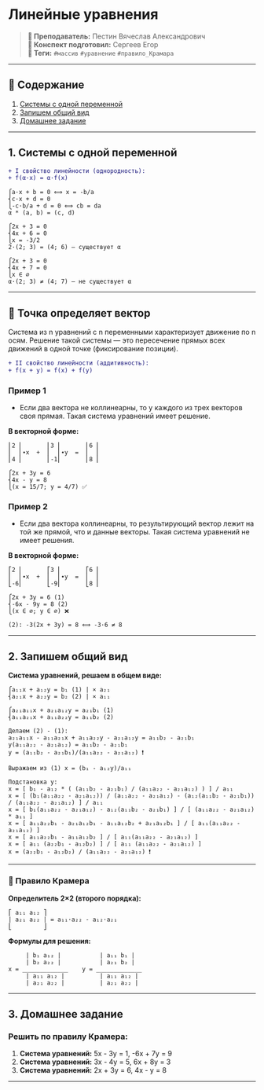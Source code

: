 # Линейные уравнения

> **🐙 Преподаватель:** Пестин Вячеслав Александрович  
> **🦁 Конспект подготовил:** Сергеев Егор  
> **🌴 Теги:** `#массив` `#уравнение` `#правило_Крамара`

---
## 📑 Содержание
1. [Системы с одной переменной](#1-системы-с-одной-переменной)
2. [Запишем общий вид](#2-запишем-общий-вид)
3. [Домашнее задание](#3-домашнее-задание)

---

## 1. Системы с одной переменной

```diff  
+ I свойство линейности (однородность):  
+ f(α·x) = α·f(x)
```

```
⎧a·x + b = 0 ⟺ x = -b/a  
⎨c·x + d = 0
⎩-c·b/a + d = 0 ⟺ cb = da
α * (a, b) = (c, d)
```

```
⎧2x + 3 = 0
⎨4x + 6 = 0
⎩x = -3/2
2·(2; 3) = (4; 6) — существует α
```
 
```
⎧2x + 3 = 0
⎨4x + 7 = 0
⎩x ∈ ∅
α·(2; 3) ≠ (4; 7) — не существует α
```

---

## 📍 Точка определяет вектор

Система из n уравнений с n переменными характеризует движение по n осям. Решение такой системы — это пересечение прямых всех движений в одной точке (фиксирование позиции).

```diff
+ II свойство линейности (аддитивность):
+ f(x + y) = f(x) + f(y)
```

### Пример 1

- Если два вектора не коллинеарны, то у каждого из трех векторов своя прямая. Такая система уравнений имеет решение.

**В векторной форме:**  
```
⎢2 ⎢       ⎢3 ⎢       ⎢6 ⎢
⎢  ⎢∙x  +  ⎢  ⎢∙y  =  ⎢  ⎢
⎢4 ⎢       ⎢-1⎢       ⎢8 ⎢
```

```
⎧2x + 3y = 6
⎨4x - y = 8
⎩(x = 15/7; y = 4/7) ✅
```

### Пример 2

- Если два вектора коллинеарны, то результирующий вектор лежит на той же прямой, что и данные векторы. Такая система уравнений не имеет решения.

**В векторной форме:**
```
⎡2 ⎢       ⎡3 ⎢       ⎡6 ⎢
⎢  ⎢∙x  +  ⎢  ⎢∙y  =  ⎢  ⎢
⎣-6⎢       ⎣-9⎢       ⎣8 ⎢
```
  
```
⎧2x + 3y = 6 (1)
⎨-6x - 9y = 8 (2)
⎩(x ∈ ∅; y ∈ ∅) ❌

(2): -3(2x + 3y) = 8 ⟺ -3·6 ≠ 8
```

---

## 2. Запишем общий вид

**Система уравнений, решаем в общем виде:**

```
⎧a₁₁x + a₁₂y = b₁ (1) | × a₂₁  
⎨a₂₁x + a₂₂y = b₂ (2) | × a₁₁

⎧a₂₁a₁₁x + a₂₁a₁₂y = a₂₁b₁ (1)
⎨a₁₁a₂₁x + a₁₁a₂₂y = a₁₁b₂ (2)

Делаем (2) - (1):  
a₂₁a₁₁x - a₁₁a₂₁x + a₁₁a₂₂y - a₂₁a₁₂y = a₁₁b₂ - a₂₁b₁  
y(a₁₁a₂₂ - a₂₁a₁₂) = a₁₁b₂ - a₂₁b₁  
y = (a₁₁b₂ - a₂₁b₁)/(a₁₁a₂₂ - a₂₁a₁₂) ❗
 
Выражаем из (1) x = (b₁ - a₁₂y)/a₁₁

Подстановка y:
x = [ b₁ - a₁₂ * ( (a₁₁b₂ - a₂₁b₁) / (a₁₁a₂₂ - a₂₁a₁₂) ) ] / a₁₁
x = [ (b₁(a₁₁a₂₂ - a₂₁a₁₂)) / (a₁₁a₂₂ - a₂₁a₁₂) - (a₁₂(a₁₁b₂ - a₂₁b₁)) / (a₁₁a₂₂ - a₂₁a₁₂) ] / a₁₁
x = [ b₁(a₁₁a₂₂ - a₂₁a₁₂) - a₁₂(a₁₁b₂ - a₂₁b₁) ] / [ (a₁₁a₂₂ - a₂₁a₁₂) * a₁₁ ]
x = [ a₁₁a₂₂b₁ - a₂₁a₁₂b₁ - a₁₁a₁₂b₂ + a₂₁a₁₂b₁ ] / [ a₁₁(a₁₁a₂₂ - a₂₁a₁₂) ]
x = [ a₁₁a₂₂b₁ - a₁₁a₁₂b₂ ] / [ a₁₁(a₁₁a₂₂ - a₂₁a₁₂) ]
x = [ a₁₁ (a₂₂b₁ - a₁₂b₂) ] / [ a₁₁ (a₁₁a₂₂ - a₂₁a₁₂) ]
x = (a₂₂b₁ - a₁₂b₂) / (a₁₁a₂₂ - a₂₁a₁₂) ❗
```

---

### 🧮 Правило Крамера

**Определитель 2×2 (второго порядка):**
```
⎡ a₁₁ a₁₂ ⎤
| a₂₁ a₂₂ | = a₁₁·a₂₂ - a₁₂·a₂₁
⎣         ⎦
```

**Формулы для решения:**

```
     | b₁ a₁₂ |           | a₁₁ b₁ |
     | b₂ a₂₂ |           | a₂₁ b₂ |
x = _____________    y = _____________
     | a₁₁ a₁₂ |          | a₁₁ a₁₂ |
     | a₂₁ a₂₂ |          | a₂₁ a₂₂ |
```

---

## 3. Домашнее задание

### Решить по правилу Крамера:
1. **Система уравнений:** 5x - 3y = 1, -6x + 7y = 9
2. **Система уравнений:** 3x - 4y = 5, 6x + 8y = 3
3. **Система уравнений:** 2x + 3y = 6, 4x - y = 8

---
